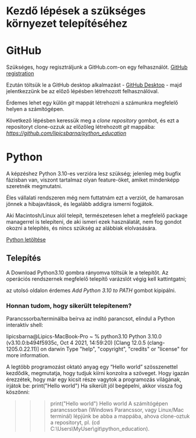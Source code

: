  # Kezdő lépések a szükséges környezet telepítéséhez




# GitHub

Szükséges, hogy regisztráljunk a GitHub.com-on egy felhasználót.
[GitHub registration](https://github.com/join)



Ezután töltsük le a GitHub desktop alkalmazást -
[GitHub Desktop](https://desktop.github.com/) - 
majd jelentkezzünk be az előző lépésben létrehozott felhasználóval.


Érdemes lehet egy külön _git_ mappát létrehozni a számunkra megfelelő helyen a számítógépen.


Következő lépésben keressük meg a _clone repository_ gombot, és 
ezt a repositoryt clone-ozzuk az előzőleg létrehozott _git_ mappába: _https://github.com/lipicsbarna/python_education_




# Python


A képzéshez Python 3.10-es verzióra lesz szükség; jelenleg még bugfix fázisban van, viszont tartalmaz olyan feature-öket, amiket mindenképp szeretnék megmutatni.


Éles vállalati rendszeren még nem futtatnám ezt a verziót, de hamarosan jönnek a hibajavítások, és legalább addigra ismerni fogjátok.




Aki Macintosh/Linux alól telepít, természetesen lehet a megfelelő package managerrel is telepíteni, de aki ismeri ezek használatát, nem fog gondot okozni a telepítés, és nincs szükség az alábbiak elolvasására.




[Python letöltése](https://www.python.org/downloads/)




## Telepítés
A Download Python3.10 gombra rányomva töltsük le a telepítőt. Az operációs rendszernek megfelelő telepítő varázslót végig kell kattintgatni;

az utolsó oldalon érdemes _Add Python 3.10 to PATH_ gombot kipipálni.


### Honnan tudom, hogy sikerült telepítenem?
Parancssorba/terminálba beírva az indító parancsot, elindul a Python interaktív shell:

lipicsbarna@Lipics-MacBook-Pro ~ % python3.10
Python 3.10.0 (v3.10.0:b494f5935c, Oct  4 2021, 14:59:20) [Clang 12.0.5 (clang-1205.0.22.11)] on darwin
Type "help", "copyright", "credits" or "license" for more information.
>>>
A legtöbb programozást oktató anyag egy “Hello world” szösszenettel kezdődik, megmutatja, hogy tudjuk kiírni konzolra a szöveget.
Hogy igazán érezzétek, hogy már egy kicsit része vagytok a programozás világának, írjátok be:
print("Hello world")
Ha sikerült jól begépelni, akkor vissza fog köszönni:
>>> print("Hello world")
Hello world
A számítógépen parancssorban (Windows Parancssor, vagy Linux/Mac terminál) lépjünk be abba a mappába, 
ahova clone-oztuk a repositoryt, pl. (cd C:\Users\MyUser\git\python_education).